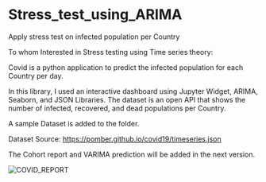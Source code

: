 # Stress_test_using_ARIMA


Apply stress test on infected population per Country 

To whom Interested in Stress testing using Time series theory:

Covid is a python application to predict the infected population for each Country per day. 

In this library, I used an interactive dashboard using Jupyter Widget, ARIMA, Seaborn, and JSON Libraries. The dataset is an open API that shows the number of infected, recovered, and dead populations per Country. 

A sample Dataset is added to the folder.

Dataset Source: https://pomber.github.io/covid19/timeseries.json

The Cohort report and VARIMA prediction will be added in the next version. 

![COVID_REPORT](data/COVID_REPORT.gif)
  


